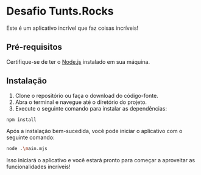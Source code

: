 # Desafio Tunts.Rocks

Este é um aplicativo incrível que faz coisas incríveis!

## Pré-requisitos

Certifique-se de ter o [Node.js](https://nodejs.org/) instalado em sua máquina.

## Instalação

1. Clone o repositório ou faça o download do código-fonte.
2. Abra o terminal e navegue até o diretório do projeto.
3. Execute o seguinte comando para instalar as dependências:

```bash
npm install
```
Após a instalação bem-sucedida, você pode iniciar o aplicativo com o seguinte comando:

```bash
node .\main.mjs
```

Isso iniciará o aplicativo e você estará pronto para começar a aproveitar as funcionalidades incríveis!

